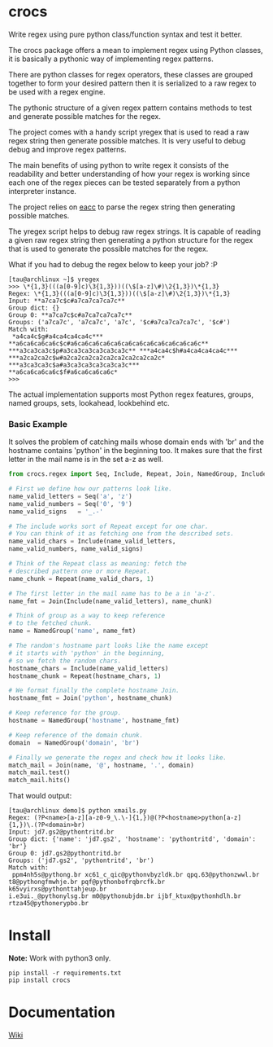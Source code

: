 # crocs
 
Write regex using pure python class/function syntax and test it better.

The crocs package offers a mean to implement regex using Python classes, it is basically a
pythonic way of implementing regex patterns.

There are python classes for regex operators, these classes are grouped together to form 
your desired pattern then it is serialized to a raw regex to be used with a regex engine.

The pythonic structure of a given regex pattern contains methods to test and generate possible
matches for the regex.

The project comes with a handy script yregex that is used to read a raw regex string then
generate possible matches. It is very useful to debug debug and improve regex patterns.

The main benefits of using python to write regex it consists of the readability and 
better understanding of how your regex is working since each one of the regex pieces can be
tested separately from a python interpreter instance.

The project relies on [eacc](https://github.com/iogf/eacc) to parse the regex string then
generating possible matches. 

The yregex script helps to debug raw regex strings. It is capable of reading a given
raw regex string then generating a python structure for the regex that is used to generate the possible
matches for the regex.

What if you had to debug the regex below to keep your job? :P

~~~
[tau@archlinux ~]$ yregex 
>>> \*{1,3}(((a[0-9]c)\3{1,3}))((\$[a-z]\#)\2{1,3})\*{1,3}
Regex: \*{1,3}(((a[0-9]c)\3{1,3}))((\$[a-z]\#)\2{1,3})\*{1,3}
Input: **a7ca7c$c#a7ca7ca7ca7c**
Group dict: {}
Group 0: **a7ca7c$c#a7ca7ca7ca7c**
Groups: ('a7ca7c', 'a7ca7c', 'a7c', '$c#a7ca7ca7ca7c', '$c#')
Match with:
 *a4ca4c$g#a4ca4ca4ca4c*** **a6ca6ca6ca6c$c#a6ca6ca6ca6ca6ca6ca6ca6ca6ca6ca6ca6c** 
***a3ca3ca3c$p#a3ca3ca3ca3ca3ca3c** ***a4ca4c$h#a4ca4ca4ca4c*** 
***a2ca2ca2c$w#a2ca2ca2ca2ca2ca2ca2ca2ca2c* ***a3ca3ca3c$a#a3ca3ca3ca3ca3ca3c*** 
**a6ca6ca6ca6c$f#a6ca6ca6ca6c*
>>> 
~~~

The actual implementation supports most Python regex features, groups, named groups,
sets, lookahead, lookbehind etc.

### Basic Example

It solves the problem of catching mails whose domain ends with 'br'  and the hostname 
contains 'python' in the beginning too. It makes sure that the first 
letter in the mail name is in the set a-z as well.

~~~python
from crocs.regex import Seq, Include, Repeat, Join, NamedGroup, Include

# First we define how our patterns look like.
name_valid_letters = Seq('a', 'z')
name_valid_numbers = Seq('0', '9')
name_valid_signs   = '_.-'

# The include works sort of Repeat except for one char. 
# You can think of it as fetching one from the described sets.
name_valid_chars = Include(name_valid_letters, 
name_valid_numbers, name_valid_signs)

# Think of the Repeat class as meaning: fetch the
# described pattern one or more Repeat.
name_chunk = Repeat(name_valid_chars, 1)

# The first letter in the mail name has to be a in 'a-z'.
name_fmt = Join(Include(name_valid_letters), name_chunk)

# Think of group as a way to keep reference
# to the fetched chunk.
name = NamedGroup('name', name_fmt)

# The random's hostname part looks like the name except
# it starts with 'python' in the beginning, 
# so we fetch the random chars.
hostname_chars = Include(name_valid_letters)
hostname_chunk = Repeat(hostname_chars, 1)

# We format finally the complete hostname Join.
hostname_fmt = Join('python', hostname_chunk)

# Keep reference for the group.
hostname = NamedGroup('hostname', hostname_fmt)

# Keep reference of the domain chunk.
domain  = NamedGroup('domain', 'br')

# Finally we generate the regex and check how it looks like.
match_mail = Join(name, '@', hostname, '.', domain)
match_mail.test()
match_mail.hits()

~~~

That would output:

~~~
[tau@archlinux demo]$ python xmails.py 
Regex: (?P<name>[a-z][a-z0-9_\.\-]{1,})@(?P<hostname>python[a-z]{1,})\.(?P<domain>br)
Input: jd7.gs2@pythontritd.br
Group dict: {'name': 'jd7.gs2', 'hostname': 'pythontritd', 'domain': 'br'}
Group 0: jd7.gs2@pythontritd.br
Groups: ('jd7.gs2', 'pythontritd', 'br')
Match with:
 ppm4nh5s@pythong.br xc61_c_qic@pythonvbyzldk.br qpq.63@pythonzwwl.br 
t8@pythongfmwhje.br pqf@pythonbofrqbrcfk.br k65vyirxs@pythonttahjeup.br 
i.e3ui._@pythonylsg.br m0@pythonubjdm.br ijbf_ktux@pythonhdlh.br rtza45@pythonerypbo.br
~~~

# Install

**Note:** Work with python3 only.

~~~
pip install -r requirements.txt 
pip install crocs
~~~

Documentation
=============

[Wiki](https://github.com/iogf/crocs/wiki)

